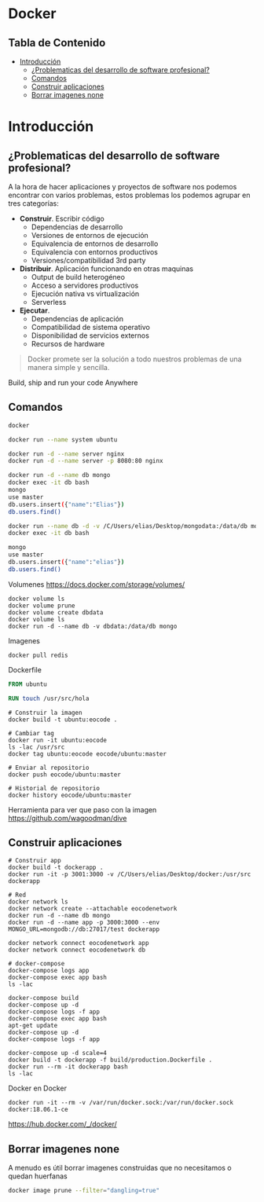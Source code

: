 # Docker<!-- omit in toc -->

## Tabla de Contenido<!-- omit in toc -->
- [Introducción](#introducción)
  - [¿Problematicas del desarrollo de software profesional?](#problematicas-del-desarrollo-de-software-profesional)
  - [Comandos](#comandos)
  - [Construir aplicaciones](#construir-aplicaciones)
  - [Borrar imagenes none](#borrar-imagenes-none)

# Introducción

## ¿Problematicas del desarrollo de software profesional?

A la hora de hacer aplicaciones y proyectos de software nos podemos encontrar con varios problemas, estos problemas los podemos agrupar en tres categorías:

* **Construir**. Escribir código
  * Dependencias de desarrollo
  * Versiones de entornos de ejecución
  * Equivalencia de entornos de desarrollo
  * Equivalencia con entornos productivos
  * Versiones/compatibilidad 3rd party
* **Distribuir**. Aplicación funcionando en otras maquinas
  * Output de build heterogéneo
  * Acceso a servidores productivos
  * Ejecución nativa vs virtualización
  * Serverless
* **Ejecutar**.
  * Dependencias de aplicación
  * Compatibilidad de sistema operativo
  * Disponibilidad de servicios externos
  * Recursos de hardware

> Docker promete ser la solución a todo nuestros problemas de una manera simple y sencilla.

Build, ship and run your code Anywhere

## Comandos

```bash
docker

docker run --name system ubuntu

docker run -d --name server nginx
docker run -d --name server -p 8080:80 nginx

docker run -d --name db mongo
docker exec -it db bash
mongo
use master
db.users.insert({"name":"Elias"})
db.users.find()

docker run --name db -d -v /C/Users/elias/Desktop/mongodata:/data/db mongo
docker exec -it db bash

mongo
use master
db.users.insert({"name":"elias"})
db.users.find()
```


Volumenes
https://docs.docker.com/storage/volumes/

```shell
docker volume ls
docker volume prune
docker volume create dbdata
docker volume ls
docker run -d --name db -v dbdata:/data/db mongo
```

Imagenes
```shell
docker pull redis
```

Dockerfile
```dockerfile
FROM ubuntu

RUN touch /usr/src/hola
```

```shell
# Construir la imagen
docker build -t ubuntu:eocode .

# Cambiar tag
docker run -it ubuntu:eocode
ls -lac /usr/src
docker tag ubuntu:eocode eocode/ubuntu:master

# Enviar al repositorio
docker push eocode/ubuntu:master

# Historial de repositorio
docker history eocode/ubuntu:master
```

Herramienta para ver que paso con la imagen
https://github.com/wagoodman/dive

## Construir aplicaciones

```shell
# Construir app
docker build -t dockerapp .
docker run -it -p 3001:3000 -v /C/Users/elias/Desktop/docker:/usr/src dockerapp

# Red
docker network ls
docker network create --attachable eocodenetwork
docker run -d --name db mongo
docker run -d --name app -p 3000:3000 --env MONGO_URL=mongodb://db:27017/test dockerapp

docker network connect eocodenetwork app
docker network connect eocodenetwork db

# docker-compose
docker-compose logs app
docker-compose exec app bash
ls -lac

docker-compose build
docker-compose up -d
docker-compose logs -f app
docker-compose exec app bash
apt-get update
docker-compose up -d
docker-compose logs -f app

docker-compose up -d scale=4
docker build -t dockerapp -f build/production.Dockerfile .
docker run --rm -it dockerapp bash
ls -lac
```

Docker en Docker
```
docker run -it --rm -v /var/run/docker.sock:/var/run/docker.sock docker:18.06.1-ce
```

https://hub.docker.com/_/docker/

## Borrar imagenes none

A menudo es útil borrar imagenes construidas que no necesitamos o quedan huerfanas

```sh
docker image prune --filter="dangling=true"
```